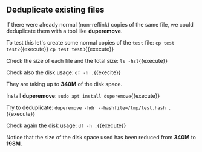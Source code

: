 ## Deduplicate existing files

If there were already normal (non-reflink) copies of the same file, we
could deduplicate them with a tool like **duperemove**.

To test this let's create some normal copies of the `test` file:
`cp test test2`{{execute}}
`cp test test3`{{execute}}

Check the size of each file and the total size:
`ls -hsl`{{execute}}

Check also the disk usage:
`df -h .`{{execite}}

They are taking up to **340M** of the disk space.

Install **duperemove**:
`sudo apt install duperemove`{{execute}}

Try to deduplicate:
`duperemove -hdr --hashfile=/tmp/test.hash .`{{execute}}

Check again the disk usage:
`df -h .`{{execute}}

Notice that the size of the disk space used has been reduced from
**340M** to **198M**.
